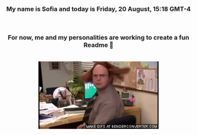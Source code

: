 


<div align="center">
<h3 >My name is Sofia and today is Friday, 20 August, 15:18 GMT-4</h3><br>
<h3 >For now, me and my personalities are working to create a fun Readme 👋
</h3><br>
<img src='img/dwight.gif' alt='working...'/>
</div>
